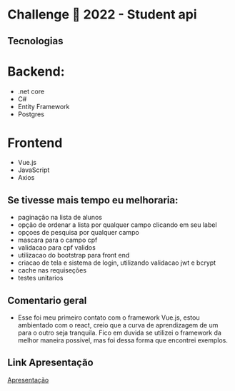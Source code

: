 # Challenge 🏅 2022 - Student api


## Tecnologias
# Backend:
- .net core
- C#
- Entity Framework
- Postgres
# Frontend
- Vue.js
- JavaScript
- Axios

## Se tivesse mais tempo eu melhoraria:
- paginação na lista de alunos
- opção de ordenar a lista por qualquer campo clicando em seu label
- opçoes de pesquisa por qualquer campo
- mascara para o campo cpf
- validacao para cpf validos
- utilizacao do bootstrap para front end
- criacao de tela e sistema de login, utilizando validacao jwt e bcrypt
- cache nas requiseções
- testes unitarios
## Comentario geral
- Esse foi meu primeiro contato com o framework Vue.js, estou ambientado com o react, creio que a curva de aprendizagem de um para o outro seja tranquila. Fico em duvida se utilizei o framework da melhor maneira possivel, mas foi dessa forma que encontrei exemplos.

## Link Apresentação
[Apresentação](https://www.loom.com/share/df6a0b447f904780afa032fbfc1d5f8f)
